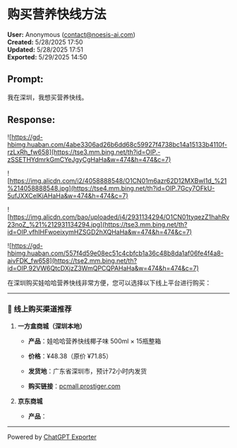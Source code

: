 # 购买营养快线方法

**User:** Anonymous (contact@noesis-ai.com)  
**Created:** 5/28/2025 17:50  
**Updated:** 5/28/2025 17:51  
**Exported:** 5/29/2025 14:50  

## Prompt:
我在深圳，我想买营养快线。

## Response:
![https://gd-hbimg.huaban.com/4abe3306ad26b6dd68c59927f4738bc14a15133b4110f-rzLxRh_fw658](https://tse3.mm.bing.net/th?id=OIP.-zSSETHYdmrkGmCYeJgyCgHaHa&w=474&h=474&c=7)

![https://img.alicdn.com/i2/4058888548/O1CN01m6azr62D12MXBwI1d_%21%214058888548.jpg](https://tse4.mm.bing.net/th?id=OIP.7Gcy7OFkU-5ufJXXCelKjAHaHa&w=474&h=474&c=7)

![https://img.alicdn.com/bao/uploaded/i4/2931134294/O1CN01tyqezZ1hahRv23noZ_%21%212931134294.jpg](https://tse3.mm.bing.net/th?id=OIP.vfhIHFwoeixymHZSGD2hXQHaHa&w=474&h=474&c=7)

![https://gd-hbimg.huaban.com/557f4d59e08ec51c4cbfcb1a36c48b8da1af06fe4f4a8-aivFDK_fw658](https://tse2.mm.bing.net/th?id=OIP.92VW6QtcDXjzZ3WmQPCQPAHaHa&w=474&h=474&c=7)

在深圳购买娃哈哈营养快线非常方便，您可以选择以下线上平台进行购买：

* * *

### 🛒 线上购买渠道推荐

1.  **一方盒商城（深圳本地）**
    
    *   **产品**：娃哈哈营养快线椰子味 500ml × 15瓶整箱
        
    *   **价格**：¥48.38（原价 ¥71.85）
        
    *   **发货地**：广东省深圳市，预计72小时内发货
        
    *   **购买链接**：[pcmall.prostiger.com](https://pcmall.prostiger.com/front/product/2427.html?utm_source=chatgpt.com)
        
2.  **京东商城**
    
    *   **产品**：



---
Powered by [ChatGPT Exporter](https://www.chatgptexporter.com)